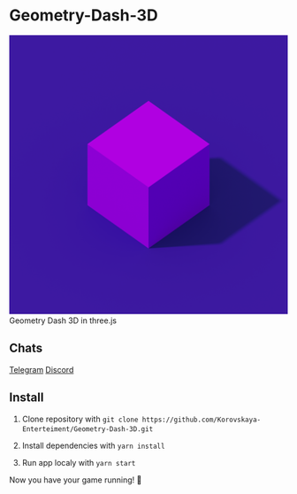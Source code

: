 # Geometry-Dash-3D

![Icon](assets/icon.png)
Geometry Dash 3D in three.js

## Chats

[Telegram](https://t.me/joinchat/mp4IqfyDpxI2NDIy)
[Discord](https://discord.gg/MygWFdByEk)

## Install

1. Clone repository with `git clone https://github.com/Korovskaya-Enterteiment/Geometry-Dash-3D.git`

1. Install dependencies with `yarn install`

1. Run app localy with `yarn start`

Now you have your game running! 🎉
